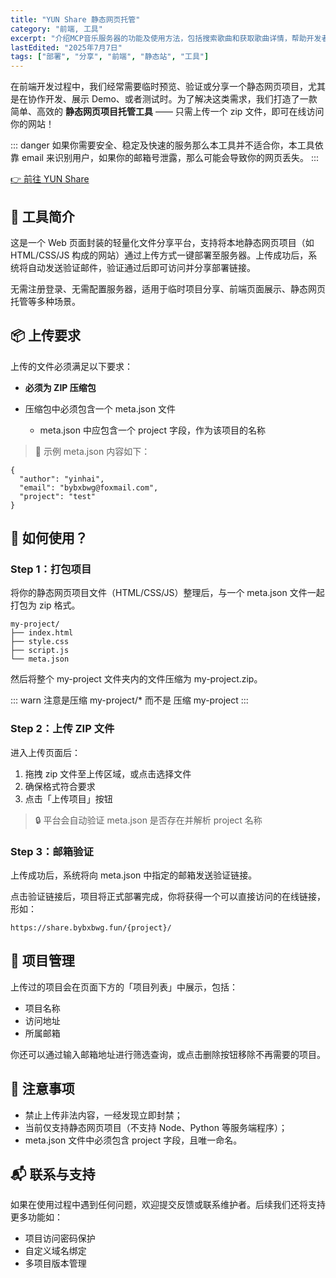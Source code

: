 ```yaml
---
title: "YUN Share 静态网页托管"
category: "前端, 工具"
excerpt: "介绍MCP音乐服务器的功能及使用方法，包括搜索歌曲和获取歌曲详情，帮助开发者快速集成音乐服务。"
lastEdited: "2025年7月7日"
tags: ["部署", "分享", "前端", "静态站", "工具"]
---
```


在前端开发过程中，我们经常需要临时预览、验证或分享一个静态网页项目，尤其是在协作开发、展示 Demo、或者测试时。为了解决这类需求，我们打造了一款简单、高效的 **静态网页项目托管工具** —— 只需上传一个 zip 文件，即可在线访问你的网站！

::: danger
如果你需要安全、稳定及快速的服务那么本工具并不适合你，本工具依靠 email 来识别用户，如果你的邮箱号泄露，那么可能会导致你的网页丢失。
:::

<div class="flex justify-center">
  <a class="mk-btn" href="/share/">👉 前往 YUN Share</a>
</div>

## **🎯 工具简介**

这是一个 Web 页面封装的轻量化文件分享平台，支持将本地静态网页项目（如 HTML/CSS/JS 构成的网站）通过上传方式一键部署至服务器。上传成功后，系统将自动发送验证邮件，验证通过后即可访问并分享部署链接。

无需注册登录、无需配置服务器，适用于临时项目分享、前端页面展示、静态网页托管等多种场景。

## **📦 上传要求**

上传的文件必须满足以下要求：

- **必须为 ZIP 压缩包**

- 压缩包中必须包含一个 meta.json 文件

  - meta.json 中应包含一个 project 字段，作为该项目的名称


> 📌 示例 meta.json 内容如下：

```
{
  "author": "yinhai",
  "email": "bybxbwg@foxmail.com",
  "project": "test"
}
```

## **📂 如何使用？**

### **Step 1：打包项目**

将你的静态网页项目文件（HTML/CSS/JS）整理后，与一个 meta.json 文件一起打包为 zip 格式。

```
my-project/
├── index.html
├── style.css
├── script.js
└── meta.json
```

然后将整个 my-project 文件夹内的文件压缩为 my-project.zip。

::: warn
注意是压缩 my-project/* 而不是 压缩 my-project
:::

### **Step 2：上传 ZIP 文件**

进入上传页面后：

1. 拖拽 zip 文件至上传区域，或点击选择文件
2. 确保格式符合要求
3. 点击「上传项目」按钮

> 🔒 平台会自动验证 meta.json 是否存在并解析 project 名称

### **Step 3：邮箱验证**

上传成功后，系统将向 meta.json 中指定的邮箱发送验证链接。

点击验证链接后，项目将正式部署完成，你将获得一个可以直接访问的在线链接，形如：

```
https://share.bybxbwg.fun/{project}/
```

## **📄 项目管理**

上传过的项目会在页面下方的「项目列表」中展示，包括：

- 项目名称
- 访问地址
- 所属邮箱

你还可以通过输入邮箱地址进行筛选查询，或点击删除按钮移除不再需要的项目。

## **🚨 注意事项**

- 禁止上传非法内容，一经发现立即封禁；
- 当前仅支持静态网页项目（不支持 Node、Python 等服务端程序）；
- meta.json 文件中必须包含 project 字段，且唯一命名。

## **📬 联系与支持**

如果在使用过程中遇到任何问题，欢迎提交反馈或联系维护者。后续我们还将支持更多功能如：

- 项目访问密码保护
- 自定义域名绑定
- 多项目版本管理